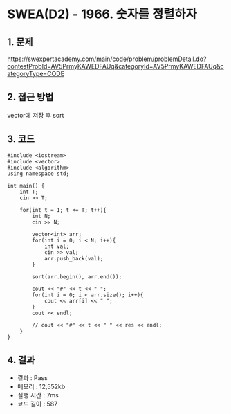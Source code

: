 # SWEA(D2) - 1966. 숫자를 정렬하자

## 1. 문제  
https://swexpertacademy.com/main/code/problem/problemDetail.do?contestProbId=AV5PrmyKAWEDFAUq&categoryId=AV5PrmyKAWEDFAUq&categoryType=CODE
## 2. 접근 방법  
vector에 저장 후 sort
## 3. 코드  
```
#include <iostream>
#include <vector>
#include <algorithm>
using namespace std;
 
int main() {
    int T;
    cin >> T;
 
    for(int t = 1; t <= T; t++){
        int N;
        cin >> N;
 
        vector<int> arr;
        for(int i = 0; i < N; i++){
            int val;
            cin >> val;
            arr.push_back(val);
        }
 
        sort(arr.begin(), arr.end());
 
        cout << "#" << t << " ";
        for(int i = 0; i < arr.size(); i++){
            cout << arr[i] << " ";
        }
        cout << endl;
         
        // cout << "#" << t << " " << res << endl;
    }
}
```
## 4. 결과
- 결과 : Pass 
- 메모리 : 12,552kb
- 실행 시간 : 7ms
- 코드 길이 : 587